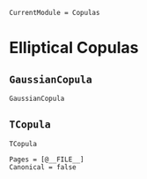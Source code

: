 ```@meta
CurrentModule = Copulas
```

# Elliptical Copulas

## `GaussianCopula`

```@docs
GaussianCopula
```

## `TCopula`

```@docs
TCopula
```

```@bibliography
Pages = [@__FILE__]
Canonical = false
```